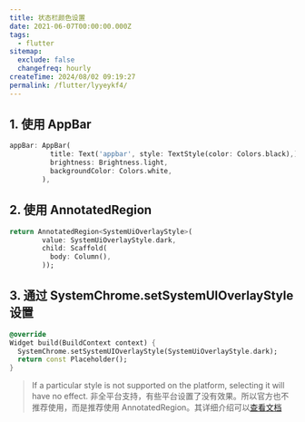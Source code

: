 ```yaml
---
title: 状态栏颜色设置
date: 2021-06-07T00:00:00.000Z
tags:
  - flutter
sitemap:
  exclude: false
  changefreq: hourly
createTime: 2024/08/02 09:19:27
permalink: /flutter/lyyeykf4/
---
```


## 1. 使用 AppBar

```dart
appBar: AppBar(
          title: Text('appbar', style: TextStyle(color: Colors.black),),
          brightness: Brightness.light,
          backgroundColor: Colors.white,
        ),
```

## 2. 使用 AnnotatedRegion

```dart
return AnnotatedRegion<SystemUiOverlayStyle>(
        value: SystemUiOverlayStyle.dark,
        child: Scaffold(
          body: Column(),
        ));
```

## 3. 通过 SystemChrome.setSystemUIOverlayStyle 设置

```dart
@override
Widget build(BuildContext context) {
  SystemChrome.setSystemUIOverlayStyle(SystemUiOverlayStyle.dark);
  return const Placeholder();
}
```

> If a particular style is not supported on the platform, selecting it will have no effect.
> 非全平台支持，有些平台设置了没有效果。所以官方也不推荐使用，而是推荐使用 AnnotatedRegion。其详细介绍可以[查看文档](https://api.flutter.dev/flutter/services/SystemChrome/setSystemUIOverlayStyle.html)
